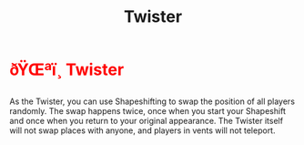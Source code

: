 ﻿---
lang: en-US
title: Twister
prev: Stealth
next: Anonymous
---
# <font color="red">ðŸŒªï¸ <b>Twister</b></font> <Badge text="Hindering" type="tip" vertical="middle"/>

As the Twister, you can use Shapeshifting to swap the position of all players randomly. The swap happens twice, once when you start your Shapeshift and once when you return to your original appearance. The Twister itself will not swap places with anyone, and players in vents will not teleport.<br>
